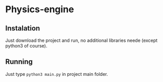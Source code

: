 # Physics-engine

## Instalation
Just download the project and run, no additional libraries neede (except python3 of course).
## Running
Just type `python3 main.py` in project main folder.
